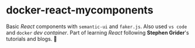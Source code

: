 # docker-react-mycomponents
Basic *React* components with `semantic-ui` and `faker.js`. Also used `vs code` and `docker` *dev container*. Part of learning *React* following **Stephen Grider**'s tutorials and blogs. :melon:
